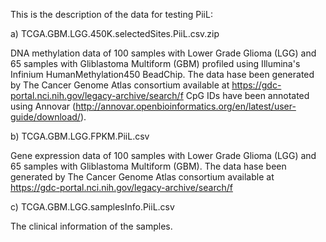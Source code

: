 This is the description of the data for testing PiiL:

a) TCGA.GBM.LGG.450K.selectedSites.PiiL.csv.zip

DNA methylation data of 100 samples with Lower Grade Glioma (LGG) and 65 samples with Gliblastoma Multiform (GBM) profiled using Illumina's Infinium HumanMethylation450 BeadChip.
The data hase been generated by The Cancer Genome Atlas consortium available at https://gdc-portal.nci.nih.gov/legacy-archive/search/f
CpG IDs have been annotated using Annovar (http://annovar.openbioinformatics.org/en/latest/user-guide/download/).


b) TCGA.GBM.LGG.FPKM.PiiL.csv

Gene expression data of 100 samples with Lower Grade Glioma (LGG) and 65 samples with Gliblastoma Multiform (GBM).
The data hase been generated by The Cancer Genome Atlas consortium available at https://gdc-portal.nci.nih.gov/legacy-archive/search/f


c) TCGA.GBM.LGG.samplesInfo.PiiL.csv

The clinical information of the samples.
